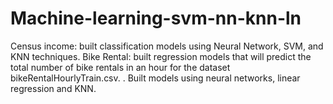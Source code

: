 # Machine-learning-svm-nn-knn-ln
Census income:  built classification models using Neural Network, SVM, and KNN techniques.    Bike Rental: built regression models that will predict the total number of bike rentals in an hour for the dataset bikeRentalHourlyTrain.csv. . Built models using neural networks, linear regression and KNN.  
